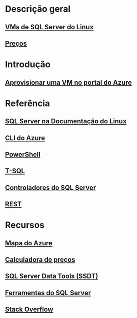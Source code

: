 # Descrição geral
## [VMs de SQL Server do Linux](sql-server-linux-virtual-machines-overview.md)
## [Preços](https://azure.microsoft.com/pricing/details/virtual-machines/linux/)

# Introdução
## [Aprovisionar uma VM no portal do Azure](provision-sql-server-linux-virtual-machine.md)

# Referência
## [SQL Server na Documentação do Linux](https://docs.microsoft.com/sql/linux/sql-server-linux-overview)
## [CLI do Azure](/cli/azure/)
## [PowerShell](/powershell/azure/overview)
## [T-SQL](https://msdn.microsoft.com/library/azure/bb510741.aspx)
## [Controladores do SQL Server](https://msdn.microsoft.com/library/mt654049.aspx)
## [REST](/rest/api/)

# Recursos
## [Mapa do Azure](https://azure.microsoft.com/roadmap/?category=compute)
## [Calculadora de preços](https://azure.microsoft.com/pricing/calculator/)
## [SQL Server Data Tools (SSDT)](https://docs.microsoft.com/sql/ssdt/download-sql-server-data-tools-ssdt)
## [Ferramentas do SQL Server](https://docs.microsoft.com/sql/tools/overview-sql-tools)
## [Stack Overflow](http://stackoverflow.com/search?q=%5Bazure-virtual-machine%5D+sql+server)